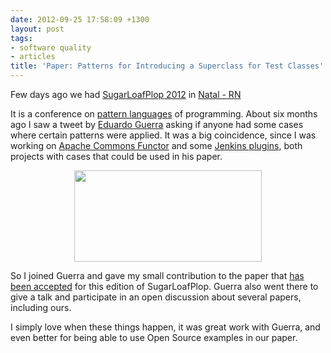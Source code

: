 ```yaml
---
date: 2012-09-25 17:58:09 +1300
layout: post
tags:
- software quality
- articles
title: 'Paper: Patterns for Introducing a Superclass for Test Classes'
---
```


Few days ago we had [SugarLoafPlop 2012](http://www.dimap.ufrn.br/sugarloafplop2012/) in [Natal - RN](http://maps.google.com.br/maps?q=natal+-+rn&hl=en&sll=-23.682803,-46.595546&sspn=0.653971,1.352692&hnear=Natal+-+Rio+Grande+do+Norte&t=m&z=11) 

It is a conference on <a href="http://en.wikipedia.org/wiki/Pattern_language" title="Pattern Language">pattern languages</a> of programming. About six months ago I saw a tweet by <a href="https://twitter.com/emguerra" title="Eduardo Guerra">Eduardo Guerra</a> asking if anyone had some cases where certain patterns were applied. It was a big coincidence, since I was working on <a href="http://commons.apache.org/sandbox/functor/" title="Apache Commons Functor">Apache Commons Functor</a> and some <a href="http://www.jenkins-ci.org" title="Jenkins-CI">Jenkins plugins</a>, both projects with cases that could be used in his paper.

<p style="text-align: center"><a href="http://www.dimap.ufrn.br/sugarloafplop2012/"><img src="{{assets.sugarloaf2012_300_146}}" alt="" title="SugarLoaf Plop 2012" width="300" height="146" class="aligncenter size-medium wp-image-1071" /></a>

So I joined Guerra and gave my small contribution to the paper that <a href="http://www.dimap.ufrn.br/sugarloafplop2012/pages/acceptedpapers.html" title="accepted papers">has been accepted</a> for this edition of SugarLoafPlop. Guerra also went there to give a talk and participate in an open discussion about several papers, including ours.

I simply love when these things happen, it was great work with Guerra, and even better for being able to use Open Source examples in our paper.
